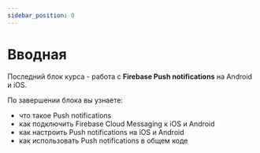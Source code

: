 ```yaml
---
sidebar_position: 0
---
```


# Вводная
Последний блок курса - работа с **Firebase Push notifications** на Android и iOS.

По завершении блока вы узнаете:
- что такое Push notifications
- как подключить Firebase Cloud Messaging к iOS и Android
- как настроить Push notifications на iOS и Android
- как использовать Push notifications в общем коде
